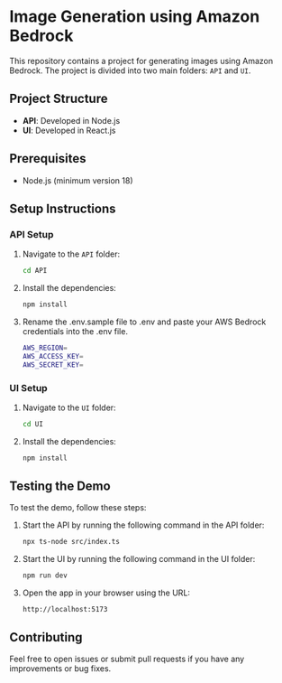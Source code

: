 # Image Generation using Amazon Bedrock

This repository contains a project for generating images using Amazon Bedrock. The project is divided into two main folders: `API` and `UI`.

## Project Structure

- **API**: Developed in Node.js
- **UI**: Developed in React.js

## Prerequisites

- Node.js (minimum version 18)

## Setup Instructions

### API Setup

1. Navigate to the `API` folder:
   ```bash
   cd API
   ```

2. Install the dependencies:
   ```bash
   npm install
   ```

3. Rename the .env.sample file to .env and paste your AWS Bedrock credentials into the .env file.
   ```bash
   AWS_REGION=
   AWS_ACCESS_KEY=
   AWS_SECRET_KEY=
   ```

### UI Setup

1. Navigate to the `UI` folder:
   ```bash
   cd UI
   ```

2. Install the dependencies:
   ```bash
   npm install
   ```
   
## Testing the Demo
To test the demo, follow these steps:

1. Start the API by running the following command in the API folder:
   ```bash
   npx ts-node src/index.ts
   ```

2. Start the UI by running the following command in the UI folder:
   ```bash
   npm run dev
   ```

3. Open the app in your browser using the URL:
   ```
   http://localhost:5173
   ```

## Contributing
Feel free to open issues or submit pull requests if you have any improvements or bug fixes.
